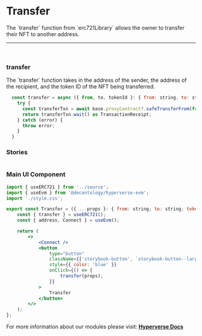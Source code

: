 # Transfer

<p> The `transfer` function from `erc721Library` allows the owner to transfer their NFT to another address. </p>

---

<br>

### transfer

<p> The `transfer` function takes in the address of the sender, the address of the recipient, and the token ID of the NFT being transferred. </p>

```jsx
  const transfer = async ({ from, to, tokenId }: { from: string, to: string; tokenId: number }) => {
    try {
      const transferTxn = await base.proxyContract?.safeTransferFrom(from, to, tokenId);
      return transferTxn.wait() as TransactionReceipt;
    } catch (error) {
      throw error;
    }
  }
```

### Stories

```jsx

```

### Main UI Component

```jsx
import { useERC721 } from '../source';
import { useEvm } from '@decentology/hyperverse-evm';
import './style.css';

export const Transfer = ({ ...props }: { from: string; to: string; tokenId: number }) => {
	const { transfer } = useERC721();
	const { address, Connect } = useEvm();

	return (
		<>
			<Connect />
			<button
				type="button"
				className={['storybook-button', `storybook-button--large`].join(' ')}
				style={{ color: 'blue' }}
				onClick={() => {
					transfer(props);
				}}
			>
				Transfer
			</button>
		</>
	);
};
```

For more information about our modules please visit: [**Hyperverse Docs**](docs.hyperverse.dev)
